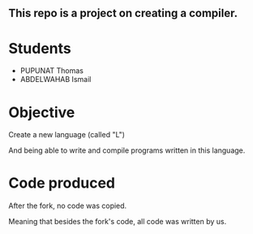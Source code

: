 ## This repo is a project on creating a compiler.

# Students
- PUPUNAT Thomas
- ABDELWAHAB Ismail

# Objective
Create a new language (called "L")

And being able
to write and compile programs written in this language.

# Code produced
After the fork, no code was copied.

Meaning that besides the fork's code, all code was written by us.
